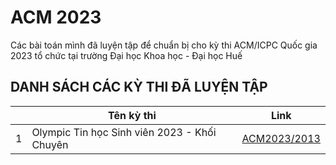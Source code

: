 # ACM 2023

Các bài toán mình đã luyện tập để chuẩn bị cho kỳ thi ACM/ICPC Quốc gia 2023 tổ chức tại trường Đại học Khoa học - Đại học Huế

## DANH SÁCH CÁC KỲ THI ĐÃ LUYỆN TẬP

|     | Tên kỳ thi                                   | Link                                                              |
| --- | -------------------------------------------- | ----------------------------------------------------------------- |
| 1   | Olympic Tin học Sinh viên 2023 - Khối Chuyên | [ACM2023/2013](https://github.com/P-ro-VL/ACM2023/tree/main/2013) |

